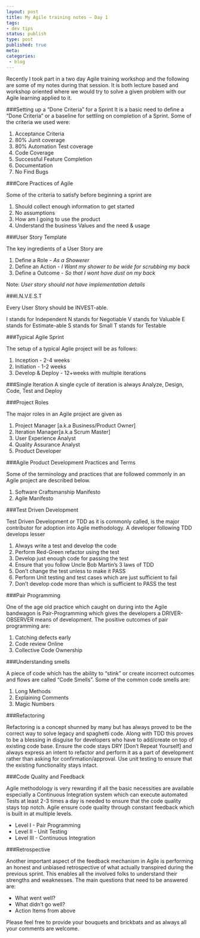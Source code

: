 ```yaml
---
layout: post
title: My Agile training notes – Day 1
tags:
- dev tips
status: publish
type: post
published: true
meta:
categories:
 - blog
---
```

Recently I took part in a two day Agile training workshop and the following are some of my notes during that session. It is both lecture based and workshop oriented where we would try to solve a given problem with our Agile learning applied to it.

###Setting up a “Done Criteria” for a Sprint
It is a basic need to define a “Done Criteria” or a baseline for settling on completion of a Sprint. Some of the criteria we used were:

1. Acceptance Criteria
2. 80% Junit coverage
3. 80% Automation Test coverage
4. Code Coverage
5. Successful Feature Completion
6. Documentation
7. No Find Bugs

###Core Practices of Agile

Some of the criteria to satisfy before beginning a sprint are

1. Should collect enough information to get started
2. No assumptions
3. How am I going to use the product
4. Understand the business Values and the need & usage

###User Story Template

The key ingredients of a User Story are

1. Define a Role - *As a Showerer*
2. Define an Action - *I Want my shower to be wide for scrubbing my back*
3. Define a Outcome - *So that	 I wont have dust on my back*

Note: _User story should not have implementation details_

###I.N.V.E.S.T

Every User Story should be INVEST-able.

I stands for Independent
N stands for Negotiable
V stands for Valuable
E stands for Estimate-able
S stands for Small
T stands for Testable

###Typical Agile Sprint

The setup of a typical Agile project will be as follows:

1. Inception -  2-4 weeks
2. Initiation -  1-2 weeks
3. Develop & Deploy	- 12+weeks with multiple iterations


###Single Iteration	
A single cycle of iteration is always Analyze, Design, Code, Test and Deploy

###Project Roles

The major roles in an Agile project are given as

1. Project Manager [a.k.a Business/Product Owner]
2. Iteration Manager[a.k.a Scrum Master]
3. User Experience Analyst
4. Quality Assurance Analyst
5. Product Developer

###Agile Product Development Practices and Terms

Some of the terminology and practices that are followed commonly in an Agile project are described below.

1. Software Craftsmanship Manifesto
2. Agile Manifesto

###Test Driven Development

Test Driven Development or TDD as it is commonly called, is the major contributor for adoption into Agile methodology. A developer following TDD develops lesser

1. Always write a test and develop the code
2. Perform Red-Green refactor using the test
3. Develop just enough code for passing the test
4. Ensure that you follow Uncle Bob Martin’s 3 laws of TDD
5. Don’t change the test unless to make it PASS
6. Perform Unit testing and test cases which are just sufficient to fail
7. Don’t develop code more than which is sufficient to PASS the test

###Pair Programming

One of the age old practice which caught on during into the Agile bandwagon is Pair-Programming which gives the developers a DRIVER-OBSERVER means of development. The positive outcomes of pair programming are:

1. Catching defects early
2. Code review Online
3. Collective Code Ownership

###Understanding smells

A piece of code which has the ability to “stink” or create incorrect outcomes and flows are called “Code Smells”. Some of the common code smells are:

1. Long Methods
2. Explaining Comments
3. Magic Numbers

###Refactoring

Refactoring is a concept shunned by many but has always proved to be the correct way to solve legacy and spaghetti code. Along with TDD this proves to be a blessing in disguise for developers who have to add/create on top of existing code base. Ensure the code stays DRY [Don’t Repeat Yourself] and always express an intent to refactor and perform it as a part of development rather than asking for confirmation/approval. Use unit testing to ensure that the existing functionality stays intact.

###Code Quality and Feedback

Agile methodology is very rewarding if all the basic necessities are available especially a Continuous Integration system which can execute automated Tests at least 2-3 times a day is needed to ensure that the code quality stays top notch. Agile ensure code quality through constant feedback which is built in at multiple levels.

* Level I - Pair Programming
* Level II - Unit Testing
* Level III	- Continuous Integration

###Retrospective

Another important aspect of the feedback mechanism in Agile is performing an honest and unbiased retrospective of what actually transpired during the previous sprint. This enables all the involved folks to understand their strengths and weaknesses. The main questions that need to be answered are:

* What went well?
* What didn’t go well?
* Action Items from above

Please feel free to provide your bouquets and brickbats and as always all your comments are welcome.